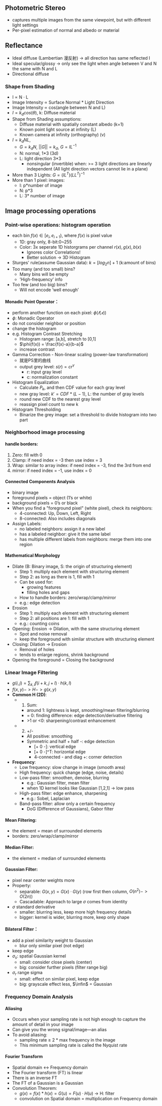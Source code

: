 ## Photometric Stereo
+ captures multiple images from the same viewpoint, but with different light settings
+ Per-pixel estimation of normal and albedo or material


## Reflectance
+ Ideal diffuse (Lambertian 漫反射) -> all direction has same reflected I
+ Ideal specular/glossy -> only see the light when angle between V and N the same with N and L
+ Directional diffuse

### Shape from Shading
+ I ∝ N · L
+ Image Intensity ∝ Surface Normal * Light Direction
+ Image Intensity ∝ cos(angle between N and L)
+ $I = k_d cos(\theta)$, k: Diffuse material 
+ Shape from Shading assumptions:
  + Diffuse material with spatially constant albedo (k=1)
  + Known point light source at infinity (L)
  + Known camera at infinity (orthography) (v)
+ $I = k_d NL$, 
  + $G=k_dN$, $||G|| = k_d$, $G = IL^{-1}$
  + N: normal, 1*3 (3d)
  + L: light direction 3*3
    + nonsingular (invertible) when: \>= 3 light directions are linearly independent (All light direction vectors cannot lie in a plane)
+ More than 3 Lights: $G = (IL^T)(LL^T)^{-1}$
+ More than 1 pixel: images: 
  + I: p*number of image
  + N: p*3
  + L: 3* number of image 

## Image processing operations
### Point-wise operations: histogram operation
+ each bin $f(x) \in [e_i, e_{i+1})$, where $f(x)$ is pixel value 
  + 1D: gray only, 8-bit:0~255
  + Color: 3x seperate 1D historgrams per channel $r(x), g(x), b(x)$
    +  Ignores color Correlations!
    +  Better solution → 3D Histogram
+ Sturges' rule(assume Gaussian data): $k = [log_2n]+1$ (k:amount of bins)
+ Too many (and too small) bins?
  + Many bins will be empty
  + ’High-frequency’ info
+ Too few (and too big) bins?
  + Will not encode ‘well enough’

#### Monadic Point Operator：
  + perform another function on each pixel: $\phi(𝑓(𝑥))$
  + $\phi$: Monadic Operator
  + do not consider neighbor or position
  + change the histogram
+ e.g. Histogram Contrast Stretching
  + Histogram range: [a,b], stretch to [0,1]
  + $\phi(f(x)) = \frac{f(x)-a}{b-a}$
  + increase contrast
+  Gamma Correction - Non-linear scaling (power-law transformation)
   +  就是PS里的曲线
   +  output grey level: $s(r) = cr^\gamma$
      +  r: input gray level
      +  c: normalization constant
+ Histogram Equalization
  + Calculate $P_k$, and then CDF value for each gray level
  + new gray level: $k' = CDF*(L-1)$, L: the number of gray levels
  + round new CDF to the nearest gray level
  + reassign pixel count to new k
+  Histogram Thresholding
   +  Binarize the grey image: set a threshold to divide histogram into two part

### Neighborhood image processing
#### handle borders:
1. Zero: fill with 0
2. Clamp: if need index = -3 then use index = 3
3. Wrap: similar to array index: if need index = -3, find the 3rd from end
4. mirror: if need index = -1, use index = 0
#### Connected Components Analysis
+ binary image
+ foreground pixels = object (1’s or white)
+ background pixels = 0’s or black
+ When you find a "foreground pixel" (white pixel), check its neighbors:
  + 4-connected: Up, Down, Left, Right
  + 8-connected: Also includes diagonals
+ Assign Labels:
  + no labeled neighbors: assign it a new label
  + has a labeled neighbor: give it the same label
  + has multiple different labels from neighbors: merge them into one region

#### Mathematical Morphology
+ Dilate (B: Binary image, S: the origin of structuring element)
  + Step 1: multiply each element with structuring element
  + Step 2: as long as there is 1, fill with 1
  + Can be used for:
    + growing features
    + filling holes and gaps
  + How to handle borders: zero/wrap/clamp/mirror
  + e.g.: edge detection
+ Erosion
  + Step 1: multiply each element with structuring element
  + Step 2: all positions are 1: fill with 1
  + e.g.: counting coins
+ Opening: Erosion → Dilation, with the same structuring element
  + Spot and noise removal
  + keep the foreground with similar structure with structuring element
+ Closing: Dilation → Erosion
  + Removal of holes
  + tends to enlarge regions, shrink background
+ Opening the foreground = Closing the background

### Linear Image Filtering
+ $g(i,j)=\sum_{k,l} f(i+k, j+l)·h(k,l)$
+ $f(x,y) -> H -> g(x,y)$
+ **Common H (2D)**:
  + 1. Sum: 
    + around 1: lightness is kept, smoothing/mean filtering/blurring
    + = 0: finding difference: edge detection/derivative filtering
    + \>1 or <0: sharpening/contrast enhancement
  + 2. +/-
    + All positive: smoothing
    + Symmetric and half + half -: edge detection
      + [+ 0 -]: vertical edge
      + [+ 0 -]^T: horizontal edge
      + 4-connected - and diag +: corner detection
+ **Frequency**: 
  + Low frequency: slow change in image (smooth area)
  + High frequency: quick change (edge, noise, details)
  + Low-pass filter: smoothen, denoise, blurring
    + e.g.: Gaussian filter, mean filter
    + when 1D kernel looks like Gaussian [1,2,1] -> low pass
  + High-pass filter: edge enhance, sharpening
    + e.g.: Sobel, Laplacian
  + Band-pass filter: allow only a certain frequency
    + DoG (Difference of Gaussians), Gabor filter

#### Mean Filtering:
+ the element = mean of surrounded elements
+ borders: zero/wrap/clamp/mirror
#### Median Filter:
+ the element = median of surrounded elements
 
#### Gaussian Filter:
+ pixel near center weights more
+ Property:
  + separable: $G(x,y) = G(x)·G(y)$ (row first then column, $O(n^2)->O(2n)$)
  + Cascadable: Approach to large $\sigma$ comes from identity
+ $\sigma$ standard derivative
  + smaller: blurring less, keep more high frequency details
  + bigger: kernel is wider, blurring more, keep only shape

#### Bilateral Filter：
+ add a pixel similarity weight to Gaussian
  + blur only similar pixel (not edge)
+ keep edge
+ $\sigma_s$: spatial Gaussian kernel
  + small: consider close pixels (center)
  + big: consider further pixels (filter range big)
+ $\sigma_r$ range sigma
  + small: effect on similar pixel, keep edge
  + big: grayscale effect less, $\infin$ = Gaussian

### Frequency Domain Analysis
#### Aliasing
+ Occurs when your sampling rate is not high enough to capture the amount of detail in your image
+ Can give you the wrong signal/image—an alias
+ To avoid aliasing:
  + sampling rate ≥ 2 * max frequency in the image
  + This minimum sampling rate is called the Nyquist rate

#### Fourier Transform
+ Spatial domain <-> Frequency domain
+ The Fourier transform (FT) is linear
+ There is an inverse FT
+ The FT of a Gaussian is a Gaussian
+ Convolution Theorem:
  + $g(x) = f(x) \ast h(x) = G(u) = F(u) · H(u)$ -> H: filter
  + convolution on Spatial domain = multiplication on Frequency domain